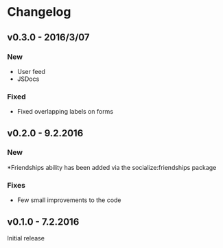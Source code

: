 # Changelog

## v0.3.0 - 2016/3/07

### New

*   User feed
*   JSDocs

### Fixed

*   Fixed overlapping labels on forms

## v0.2.0 - 9.2.2016

### New

*Friendships ability has been added via the socialize:friendships package

### Fixes

*   Few small improvements to the code

## v0.1.0 - 7.2.2016

Initial release
